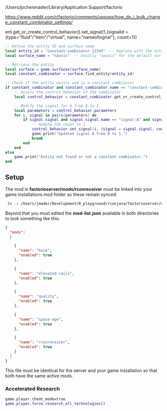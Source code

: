 /Users/jochenmader/Library/Application Support/factorio



https://www.reddit.com/r/factorio/comments/upsopx/how_do_i_bulk_change_constant_combinator_settings/

ent.get_or_create_control_behavior().set_signal(1,{signalid = {type="fluid"/"item"/"virtual", name="nameofsignal"}, count=1})


```lua
-- Define the entity ID and surface name
local entity_id = "constant-combinator-12345"  -- Replace with the actual entity ID
local surface_name = "nauvis"  -- Usually "nauvis" for the default surface

-- Retrieve the entity
local surface = game.surfaces[surface_name]
local constant_combinator = surface.find_entity(entity_id)

-- Check if the entity exists and is a constant combinator
if constant_combinator and constant_combinator.name == "constant-combinator" then
    -- Access the control behavior of the combinator
    local control_behavior = constant_combinator.get_or_create_control_behavior()

    -- Modify the signal for A from 0 to 1
    local parameters = control_behavior.parameters
    for i, signal in pairs(parameters) do
        if signal.signal and signal.signal.name == "signal-A" and signal.count == 0 then
            -- Update the count to 1
            control_behavior.set_signal(i, {signal = signal.signal, count = 1})
            game.print("Updated signal A from 0 to 1.")
            break
        end
    end
else
    game.print("Entity not found or not a constant combinator.")
end
```


## Setup

The mod in **factorioserver/mods/rconreceiver** must be linked into your game installations mod folder so these remain synced:

```bash
 ln -s /Users/jmader/Development/0_playground/rconjava/factorioserver/mods/rconreceiver/ /Users/jmader/Library/Application\ Support/factorio/mods/rconreceiver
```

Beyond that you must edited the **mod-list.json** available in both directories to look something like this:

```json
{
  "mods":
  [

    {
      "name": "base",
      "enabled": true
    },

    {
      "name": "elevated-rails",
      "enabled": true
    },

    {
      "name": "quality",
      "enabled": true
    },

    {
      "name": "space-age",
      "enabled": true
    },

    {
      "name": "rconreceiver",
      "enabled": true
    }
  ]
}
```

This file must be identical for the server and your game installation so that both have the same active mods.


### Accelerated Research
```bash
game.player.cheat_mode=true
game.player.force.research_all_technologies()
```